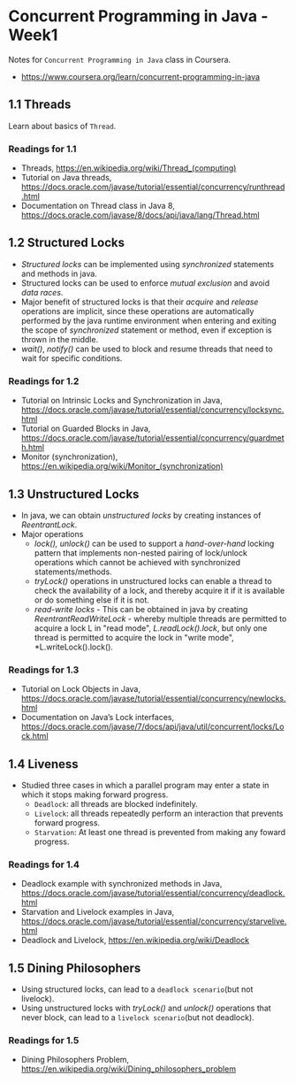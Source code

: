 # Concurrent Programming in Java - Week1

Notes for `Concurrent Programming in Java` class in Coursera.

- <https://www.coursera.org/learn/concurrent-programming-in-java>

## 1.1 Threads

Learn about basics of `Thread`.

### Readings for 1.1

- Threads, <https://en.wikipedia.org/wiki/Thread_(computing)>
- Tutorial on Java threads, <https://docs.oracle.com/javase/tutorial/essential/concurrency/runthread.html>
- Documentation on Thread class in Java 8, <https://docs.oracle.com/javase/8/docs/api/java/lang/Thread.html>

## 1.2 Structured Locks

- *Structured locks* can be implemented using *synchronized* statements and methods in java.
- Structured locks can be used to enforce *mutual exclusion* and avoid *data races*.
- Major benefit of structured locks is that their *acquire* and *release* operations are implicit, since these operations are automatically performed by the java runtime environment when entering and exiting the scope of *synchronized* statement or method, even if exception is thrown in the middle.
- *wait()*, *notify()* can be used to block and resume threads that need to wait for specific conditions.

### Readings for 1.2

- Tutorial on Intrinsic Locks and Synchronization in Java, <https://docs.oracle.com/javase/tutorial/essential/concurrency/locksync.html>
- Tutorial on Guarded Blocks in Java, <https://docs.oracle.com/javase/tutorial/essential/concurrency/guardmeth.html>
- Monitor (synchronization), <https://en.wikipedia.org/wiki/Monitor_(synchronization)>

## 1.3 Unstructured Locks

- In java, we can obtain *unstructured locks* by creating instances of *ReentrantLock*.
- Major operations
  - *lock(), unlock()* can be used to support a *hand-over-hand* locking pattern that implements non-nested pairing of lock/unlock operations which cannot be achieved with synchronized statements/methods.
  - *tryLock()* operations in unstructured locks can enable a thread to check the availability of a lock, and thereby acquire it if it is available or do something else if it is not.
  - *read-write locks* - This can be obtained in java by creating *ReentrantReadWriteLock* - whereby multiple threads are permitted to acquire a lock L in "read mode", *L.readLock().lock*, but only one thread is permitted to acquire the lock in "write mode", *L.writeLock().lock().

### Readings for 1.3

- Tutorial on Lock Objects in Java, <https://docs.oracle.com/javase/tutorial/essential/concurrency/newlocks.html>
- Documentation on Java’s Lock interfaces, <https://docs.oracle.com/javase/7/docs/api/java/util/concurrent/locks/Lock.html>

## 1.4 Liveness

- Studied three cases in which a parallel program may enter a state in which it stops making forward progress.
  - `Deadlock`: all threads are blocked indefinitely.
  - `Livelock`: all threads repeatedly perform an interaction that prevents forward progress.
  - `Starvation`: At least one thread is prevented from making any foward progress.

### Readings for 1.4

- Deadlock example with synchronized methods in Java, <https://docs.oracle.com/javase/tutorial/essential/concurrency/deadlock.html>
- Starvation and Livelock examples in Java, <https://docs.oracle.com/javase/tutorial/essential/concurrency/starvelive.html>
- Deadlock and Livelock, <https://en.wikipedia.org/wiki/Deadlock>

## 1.5 Dining Philosophers

- Using structured locks, can lead to a `deadlock scenario`(but not livelock).
- Using unstructured locks with *tryLock()* and *unlock()* operations that never block, can lead to a `livelock scenario`(but not deadlock).

### Readings for 1.5

- Dining Philosophers Problem, <https://en.wikipedia.org/wiki/Dining_philosophers_problem>
